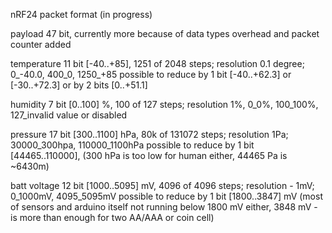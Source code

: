 nRF24 packet format (in progress)

payload 47 bit, currently more because of data types overhead and packet counter added

temperature
11 bit [-40..+85], 1251 of 2048 steps; resolution 0.1 degree; 0_-40.0, 400_0, 1250_+85
possible to reduce by 1 bit [-40..+62.3] or [-30..+72.3]
or by 2 bits [0..+51.1]

humidity
7  bit [0..100] %, 100 of 127 steps; resolution 1%, 0_0%, 100_100%, 127_invalid value or disabled

pressure
17 bit [300..1100] hPa, 80k of 131072 steps; resolution 1Pa; 30000_300hpa, 110000_1100hPa
possible to reduce by 1 bit [44465..110000], (300 hPa is too low for human either, 44465 Pa is ~6430m)

batt voltage
12 bit [1000..5095] mV, 4096 of 4096 steps; resolution - 1mV; 0_1000mV, 4095_5095mV
possible to reduce by 1 bit [1800..3847] mV (most of sensors and arduino itself not running below 1800 mV either, 3848 mV - is more than enough for two AA/AAA or coin cell)